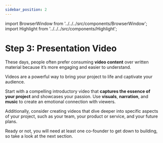 ```yaml
---
sidebar_position: 2
---
```


import BrowserWindow from '../../../src/components/BrowserWindow';
import Highlight from '../../../src/components/Highlight';

# Step 3: Presentation Video

These days, people often prefer consuming **video content** over written material because it’s more engaging and easier to understand.

Videos are a powerful way to bring your project to life and captivate your audience.

Start with a compelling introductory video that **captures the essence of your project** and showcases your passion. Use **visuals**, **narration**, and **music** to create an emotional connection with viewers.

Additionally, consider creating videos that dive deeper into specific aspects of your project, such as your team, your product or service, and your future plans.

Ready or not, you will need at least one co-founder to get down to building, so take a look at the next section.
